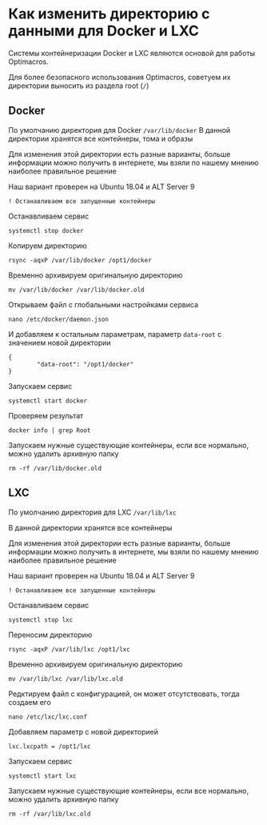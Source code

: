 # Как изменить директорию с данными для Docker и LXC

Системы контейнеризации Docker и LXC являются основой для работы Optimacros.

Для более безопасного использования Optimacros, советуем их директории выносить из раздела root (`/`)

## Docker

По умолчанию директория для Docker `/var/lib/docker`
В данной директории хранятся все контейнеры, тома и образы

Для изменения этой директории есть разные варианты, 
больше информации можно получить в интернете, мы взяли по нашему мнению наиболее правильное решение

Наш вариант проверен на Ubuntu 18.04 и ALT Server 9

`! Останавливаем все запущенные контейнеры`

Останавливаем сервис
```
systemctl stop docker
```

Копируем директорию
```
rsync -aqxP /var/lib/docker /opt1/docker
```

Временно архивируем оригинальную директорию
```
mv /var/lib/docker /var/lib/docker.old
```

Открываем файл с глобальными настройками сервиса
```
nano /etc/docker/daemon.json
```

И добавляем к остальным параметрам, параметр `data-root` с значением новой директории
```
{
        "data-root": "/opt1/docker"
}
```

Запускаем сервис
```
systemctl start docker
```

Проверяем результат
```
docker info | grep Root
```

Запускаем нужные существующие контейнеры, если все нормально, можно удалить архивную папку
```
rm -rf /var/lib/docker.old
```

## LXC

По умолчанию директория для LXC `/var/lib/lxc`

В данной директории хранятся все контейнеры

Для изменения этой директории есть разные варианты, больше информации можно получить в интернете, мы взяли по нашему мнению наиболее правильное решение

Наш вариант проверен на Ubuntu 18.04 и ALT Server 9

`! Останавливаем все запущенные контейнеры`

Останавливаем сервис
```
systemctl stop lxc
```

Переносим директорию
```
rsync -aqxP /var/lib/lxc /opt1/lxc
```

Временно архивируем оригинальную директорию
```
mv /var/lib/lxc /var/lib/lxc.old
```

Редктируем файл с конфигурацией, он может отсутствовать, тогда создаем его
```
nano /etc/lxc/lxc.conf
```

Добавляем параметр с новой директорией
```
lxc.lxcpath = /opt1/lxc
```

Запускаем сервис
```
systemctl start lxc
```

Запускаем нужные существующие контейнеры, если все нормально, можно удалить архивную папку
```
rm -rf /var/lib/lxc.old
```